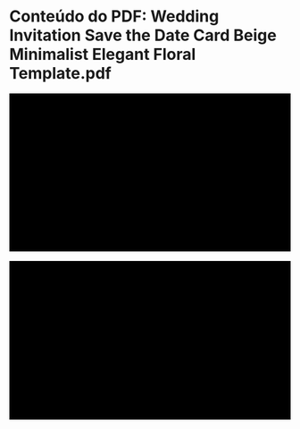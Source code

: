 # Conteúdo do PDF: Wedding Invitation Save the Date Card Beige  Minimalist Elegant Floral Template.pdf

![Erro ao obter descrição da imagem.](images\image_1.png)

![Erro ao obter descrição da imagem.](images\image_1.png)

